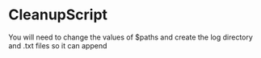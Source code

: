 # CleanupScript

You will need to change the values of $paths and create the log directory and .txt files so it can append
